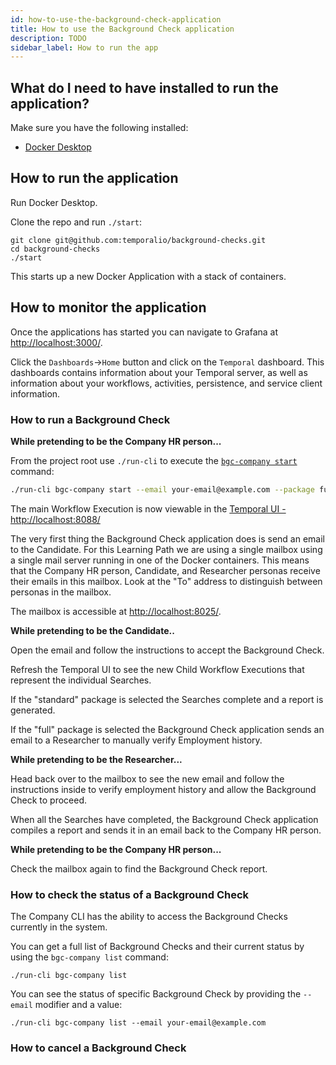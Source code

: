 ```yaml
---
id: how-to-use-the-background-check-application
title: How to use the Background Check application
description: TODO
sidebar_label: How to run the app
---
```


## What do I need to have installed to run the application?

Make sure you have the following installed:

- [Docker Desktop](https://www.docker.com/products/docker-desktop)

## How to run the application

Run Docker Desktop.

Clone the repo and run `./start`:

```
git clone git@github.com:temporalio/background-checks.git
cd background-checks
./start
```

This starts up a new Docker Application with a stack of containers.

## How to monitor the application

Once the applications has started you can navigate to Grafana at [http://localhost:3000/](http://localhost:3000/).

Click the `Dashboards`->`Home` button and click on the `Temporal` dashboard. 
This dashboards contains information about your Temporal server, as well as information about your
workflows, activities, persistence, and service client information.

### How to run a Background Check

**While pretending to be the Company HR person...**

From the project root use `./run-cli` to execute the [`bgc-company start`](/docs/learning-paths/long-running-human-driven-workflow/cli/#start) command:

```bash
./run-cli bgc-company start --email your-email@example.com --package full
```

The main Workflow Execution is now viewable in the [Temporal UI - http://localhost:8088/](http://localhost:8088/)

The very first thing the Background Check application does is send an email to the Candidate.
For this Learning Path we are using a single mailbox using a single mail server running in one of the Docker containers.
This means that the Company HR person, Candidate, and Researcher personas receive their emails in this mailbox.
Look at the "To" address to distinguish between personas in the mailbox.

The mailbox is accessible at [http://localhost:8025/](http://localhost:8025/).

**While pretending to be the Candidate..**

Open the email and follow the instructions to accept the Background Check.

Refresh the Temporal UI to see the new Child Workflow Executions that represent the individual Searches.

If the "standard" package is selected the Searches complete and a report is generated.

If the "full" package is selected the Background Check application sends an email to a Researcher to manually verify Employment history.

**While pretending to be the Researcher...**

Head back over to the mailbox to see the new email and follow the instructions inside to verify employment history and allow the Background Check to proceed.

When all the Searches have completed, the Background Check application compiles a report and sends it in an email back to the Company HR person.

**While pretending to be the Company HR person...**

Check the mailbox again to find the Background Check report.

### How to check the status of a Background Check

The Company CLI has the ability to access the Background Checks currently in the system.

You can get a full list of Background Checks and their current status by using the `bgc-company list` command:

```
./run-cli bgc-company list
```

You can see the status of specific Background Check by providing the `--email` modifier and a value:

```
./run-cli bgc-company list --email your-email@example.com
```

### How to cancel a Background Check
